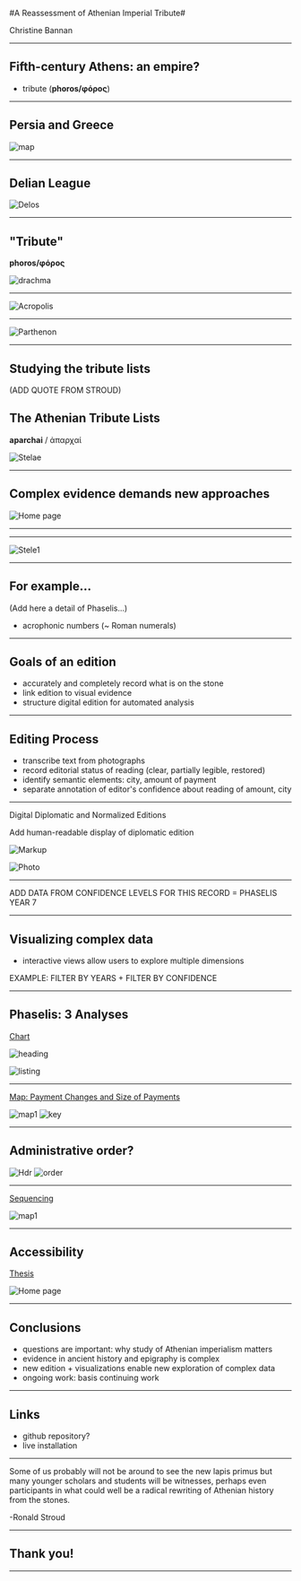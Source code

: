 ﻿
#A Reassessment of Athenian Imperial Tribute#


Christine Bannan

---



## Fifth-century Athens: an empire? ##


- tribute (**phoros/φόρος**)

___


## Persia and Greece ##

![map](persian_empire.jpg)

---
## Delian League ##


![Delos](Delos.JPG)


---

## "Tribute" ##
**phoros/φόρος**

![drachma](Coin.jpg)



---

![Acropolis](Acropolis.jpg)

---

![Parthenon](Parthenon.jpg)


---

## Studying the tribute lists ##

(ADD QUOTE FROM STROUD)



## The Athenian Tribute Lists ##

**aparchai** / ἀπαρχαί 

![Stelae](ATLoverview.jpg)


----

## Complex evidence demands new approaches ##


![Home page](homepage.jpg)

---



---
![Stele1](Stele1&Me.jpg)


---

## For example... ##

(Add here a detail of Phaselis...)

- acrophonic numbers (~ Roman numerals)

---

## Goals of an edition ##

- accurately and completely record what is on the stone
- link edition to visual evidence
- structure digital edition for automated analysis

---


## Editing Process ##


- transcribe text from photographs
- record editorial status of reading (clear, partially legible, restored)
- identify semantic elements: city, amount of payment
- separate annotation of editor's confidence about reading of amount, city

---

Digital Diplomatic and Normalized Editions

Add human-readable display of diplomatic edition

![Markup](Markup_Phaselis7.jpg)

![Photo](Photo_Phaselis7.jpg)


---

ADD DATA FROM CONFIDENCE LEVELS FOR THIS RECORD = PHASELIS YEAR 7




---

## Visualizing complex data ##


- interactive views allow users to explore multiple dimensions

EXAMPLE:  FILTER BY YEARS + FILTER BY CONFIDENCE


---


## Phaselis: 3 Analyses ##

[Chart](http://beta.hpcc.uh.edu/tomcat/phoros/survival.html)

![heading](listheadings.jpg)

![listing](listing1.jpg)

---

[Map: Payment Changes and Size of Payments](http://beta.hpcc.uh.edu/tomcat/phoros/mapByYearScaled.html)

![map1](changemap.jpg) ![key](changekey.jpg)

---
## Administrative order? ##

![Hdr](docorderheaders.jpg)
![order](docorder.jpg)

---

[Sequencing](http://beta.hpcc.uh.edu/tomcat/phoros/mapTextSeq.html)

![map1](seqmap.jpg)

---

## Accessibility ##

[Thesis](http://beta.hpcc.uh.edu/tomcat/phoros/)

![Home page](homepage.jpg)

---

## Conclusions ##

- questions are important:  why study of Athenian imperialism matters
- evidence in ancient history and epigraphy is complex
- new edition + visualizations enable new exploration of complex data
- ongoing work: basis continuing work

---

## Links ##

- github repository?
- live installation


---
Some of us probably will not be around to see the new lapis primus but many younger scholars and students will be witnesses, perhaps even participants in what could well be a radical rewriting of Athenian history from the stones.

-Ronald Stroud 

---


## Thank you! ##



---
